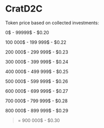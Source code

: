 # CratD2C

Token price based on collected investments:

0$ - 99999$ - $0.20

100 000$ - 199 999$  -  $0.22

200 000$ - 299 999$  - $0.23

300 000$ - 399 999$  - $0.24

400 000$ - 499 999$  - $0.25

500 000$ - 599 999$  - $0.26

600 000$ - 699 999$ - $0.27

700 000$ - 799 999$  - $0.28

800 000$ - 899 999$ - $0.29

>= 900 000$  - $0.30